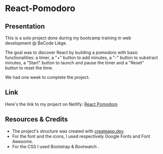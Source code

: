 # React-Pomodoro

## Presentation

This is a solo project done during my bootcamp training in web development @ BeCode Liège.

The goal was to discover React by building a pomodoro with basic functionalities:
a timer, a "+" button to add minutes, a "-" button to substract minutes, a "Start"
button to launch and pause the timer and a "Reset" button to reset the time.

We had one week to complete the project.

## Link

Here's the link to my project on Netlify: [React Pomodoro](https://pomarino.netlify.app/ "React Pomodoro")

## Resources & Credits

-   The project's structure was created with [createapp.dev](https://createapp.dev/ "createapp.dev").
-   For the font and the icons, I used respectively Google Fonts and Font Awesome.
-   For the CSS I used Bootstrap & Bootwatch .
